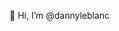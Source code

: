 👋 Hi, I’m @dannyleblanc


<!---
dannyleblanc/dannyleblanc is a ✨ special ✨ repository because its `README.md` (this file) appears on your GitHub profile.
You can click the Preview link to take a look at your changes.
